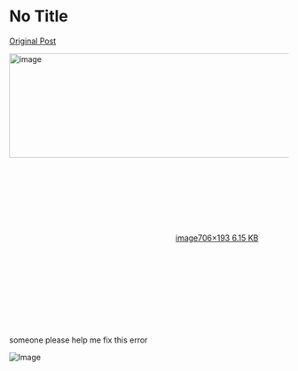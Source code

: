 # No Title

[Original Post](https://discourse.onlinedegree.iitm.ac.in/t/164277/469)

<p><div class="lightbox-wrapper"><a class="lightbox" href="https://europe1.discourse-cdn.com/flex013/uploads/iitm/original/3X/b/9/b9a4995efdbe57c4d2d865982896333f8faf0c8c.png" data-download-href="/uploads/short-url/qugZ0sw5CBFFOJtKl2Mvz5NUDkE.png?dl=1" title="image" rel="noopener nofollow ugc"><img src="https://europe1.discourse-cdn.com/flex013/uploads/iitm/original/3X/b/9/b9a4995efdbe57c4d2d865982896333f8faf0c8c.png" alt="image" data-base62-sha1="qugZ0sw5CBFFOJtKl2Mvz5NUDkE" width="690" height="188" data-dominant-color="282524"><div class="meta"><svg class="fa d-icon d-icon-far-image svg-icon" aria-hidden="true"><use href="#far-image"></use></svg><span class="filename">image</span><span class="informations">706×193 6.15 KB</span><svg class="fa d-icon d-icon-discourse-expand svg-icon" aria-hidden="true"><use href="#discourse-expand"></use></svg></div></a></div><br>
someone please help me fix this error</p>

![Image](https://europe1.discourse-cdn.com/flex013/uploads/iitm/original/3X/b/9/b9a4995efdbe57c4d2d865982896333f8faf0c8c.png)